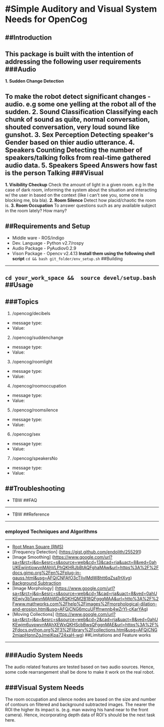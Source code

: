 #Simple Auditory and  Visual System Needs for OpenCog
=======
##Introduction
------------
**This package is built with the intention of addressing the following user requirements**
###Audio
------------
**1. Sudden Change Detection**

To make the robot detect significant changes -audio. e.g some one yelling at the robot  all of the sudden.
**2. Sound Classification**
Classifying each chunk of sound as quite, normal conversation, shouted conversation, very loud sound like gunshot.
**3. Sex Perception**
Detecting speaker's Gender based on thier audio utterance.
**4. Speakers Counting**
Detecting the number of speakers/talking folks from real-time gathered audio data.
**5. Speakers Speed**
Answers how fast is the person Talking
###Visual
------------
**1. Visibility Checkup**
Check the amount of light in a given room. e.g In the case of dark room, informing the system about the situation and interacting w/ the user in based on the context (like i can't see you, some one is blocking me, bla bla).
**2. Room Silence**
Detect how placid/chaotic the room is.
**3. Room Occupation**
To answer questions such as any available subject in the room lately? How many?

##Requirements and Setup
------------
- Middle ware     - ROS/indigo
- Dev. Language  - Python v2.7/rospy
- Audio Package  - PyAudiov0.2.9
- Vison Package   - Opencv v2.4.13
**Install them using the following shell script**
`cd && bash git_folder/env_setup.sh`
##Building
------------
`cd your_work_space &&  source devel/setup.bash`
##Usage
------------
###Topics 
------------
1. /opencog/decibels
* message type:
* Value:
2. /opencog/suddenchange
* message type: 
* Value:
3. /opencog/roomlight
* message type:
* Value:

4. /opencog/roomoccupation
* message type:
* Value:
5. /opencog/roomsilence
* message type:
* Value:

6. /opencog/sex
* message type:
* Value:

7. /opencog/speakersNo
* message type:
* Value:

##Troubleshooting
------------
- TBW
##FAQ
------------
- TBW
##Reference
------------
### employed Techniques and Algorithms
------------
- [Root Mean Square (RMS)](http://www.gaussianwaves.com/2015/07/significance-of-rms-root-mean-square-value/)
- [Frequency Detection] (https://gist.github.com/endolith/255291) 
- [Image Smoothing] (https://www.google.com/url?sa=t&rct=j&q=&esrc=s&source=web&cd=13&cad=rja&uact=8&ved=0ahUKEwjintiowvnMAhVLPhQKHRJbBtAQFghaMAw&url=https%3A%2F%2Fdocs.gimp.org%2Fen%2Fplug-in-gauss.html&usg=AFQjCNFAfO3cTIjyIMdW8htt6qZsa1HXvg)
- [Background Subtraction](http://docs.opencv.org/2.4/doc/tutorials/imgproc/threshold/threshold.html)
- [Image Morphology] (https://www.google.com/url?sa=t&rct=j&q=&esrc=s&source=web&cd=1&cad=rja&uact=8&ved=0ahUKEwjv3bTawvnMAhWDxRQKHQM2B18QFgggMAA&url=http%3A%2F%2Fwww.mathworks.com%2Fhelp%2Fimages%2Fmorphological-dilation-and-erosion.html&usg=AFQjCNG6mcuUFffnwnnb4wZrYI-cKarYAg)
- [Moving Collections] (https://www.google.com/url?sa=t&rct=j&q=&esrc=s&source=web&cd=2&cad=rja&uact=8&ved=0ahUKEwjm6uvpwvnMAhXEWxQKHScbBwsQFggnMAE&url=https%3A%2F%2Fdocs.python.org%2F3%2Flibrary%2Fcollections.html&usg=AFQjCNG2mjapHqnnZgJmeiKpa724xaH-wg)
##Limitations and Feature works
------------

###Audio System Needs
------------
The audio related features are tested based on two audio sources. Hence, some code rearrangement shall be done to make it work on the real robot.

###Visual System Needs
------------
The room occupation and silence nodes are based on the size and number of contours on filtered and background subtracted images. The nearer the ROI the higher its impact is. (e.g. man waving his hand near to the front camera). Hence, incorporating depth data of ROI's should be the next task here.







